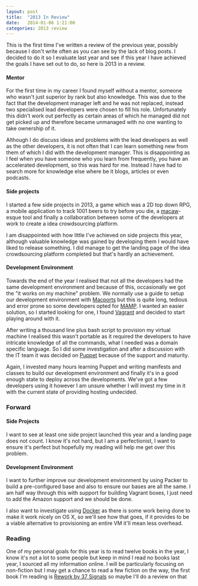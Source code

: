```yaml
---
layout: post
title:  "2013 In Review"
date:   2014-01-06 1:21:00
categories: 2013 review
---
```

This is the first time I've written a review of the previous year, possibly because I don't write often as you can see by the lack of blog posts. I decided to do it so I evaluate last year and see if this year I have achieved the goals I have set out to do, so here is 2013 in a review.



#### Mentor
For the first time in my career I found myself without a mentor, someone who wasn't just superior by rank but also knowledge. This was due to the fact that the development manager left and he was not replaced, instead two specialised lead developers were chosen to fill his role. Unfortunately this didn't work out perfectly as certain areas of which he managed did not get picked up and therefore became unmanaged with no one wanting to take ownership of it.

Although I do discuss ideas and problems with the lead developers as well as the other developers, it is not often that I can learn something new from them of which I did with the development manager. This is disappointing as I feel when you have someone who you learn from frequently, you have an accelerated development, so this was hard for me. Instead I have had to search more for knowledge else where be it blogs, articles or even podcasts.


#### Side projects
I started a few side projects in 2013, a game which was a 2D top down RPG, a mobile application to track 1001 beers to try before you die, a [macaw][2]-esque tool and finally a collaboration between some of the developers at work to create a idea crowdsourcing platform.

I am disappointed with how little I've achieved on side projects this year, although valuable knowledge was gained by developing them I would have liked to release something. I did manage to get the landing page of the idea crowdsourcing platform completed but that's hardly an achievement.


#### Development Environment
Towards the end of the year I realised that not all the developers had the same development environment and because of this, occasionally we got the "it works on my machine" problem. We normally use a guide to setup our development environment with [Macports][2] but this is quite long, tedious and error prone so some developers opted for [MAMP][3]. I wanted an easier solution, so I started looking for one, I found [Vagrant][4] and decided to start playing around with it.

After writing a thousand line plus bash script to provision my virtual machine I realised this wasn't portable as it required the developers to have intricate knowledge of all the commands, what I needed was a domain specific language. So I did some investigation and after a discussion with the IT team it was decided on [Puppet][5] because of the support and maturity.

Again, I invested many hours learning Puppet and writing manifests and classes to build our development environment and finally it's in a good enough state to deploy across the developments. We've got a few developers using it however I am unsure whether I will invest my time in it with the current state of providing hosting undecided.



### Forward

#### Side Projects
I want to see at least one side project launched this year and a landing page does not count. I know it's not hard, but I am a perfectionist, I want to ensure it's perfect but hopefully my reading will help me get over this problem.


#### Development Environment
I want to further improve our development environment by using Packer to build a pre-configured base and also to ensure our bases are all the same. I am half way through this with support for building Vagrant boxes, I just need to add the Amazon support and we should be done.

I also want to investigate using [Docker][7] as there is some work being done to make it work nicely on OS X, so we'll see how that goes, if it provides to be a viable alternative to provisioning an entire VM it'll mean less overhead.


### Reading
One of my personal goals for this year is to read twelve books in the year, I know it's not a lot to some people but keep in mind I read no books last year, I sourced all my information online. I will be particularly focusing on non-fiction but I may get a chance to read a few fiction on the way, the first book I'm reading is [Rework by 37 Signals][8] so maybe I'll do a review on that



[1]: http://macaw.co/
[2]: http://www.macports.org/
[3]: http://www.mamp.info/
[4]: http://www.vagrantup.com/
[5]: http://puppetlabs.com/
[6]: http://packer.io/
[7]: http://www.docker.io/
[8]: http://37signals.com/rework/
